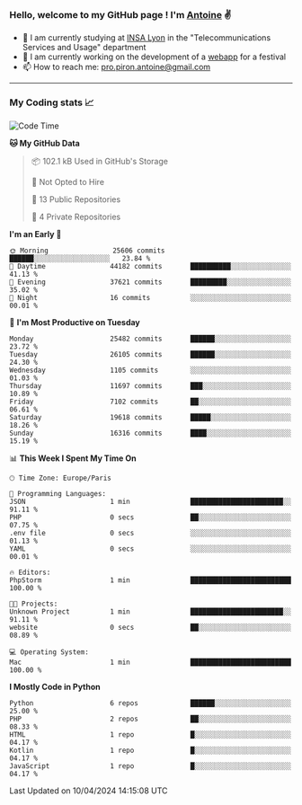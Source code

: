 ### Hello, welcome to my GitHub page ! I'm [Antoine](https://github.com/AntoinePiron) ✌️

- 🌱 I am currently studying at [INSA Lyon](https://www.insa-lyon.fr) in the "Telecommunications Services and Usage" department
- 🔭 I am currently working on the development of a [webapp](https://github.com/24HeuresINSA/Overbookd) for a festival
- 📫 How to reach me: [pro.piron.antoine@gmail.com](mailto:pro.piron.antoine@gmail.com)

---

### My Coding stats 📈
<!--START_SECTION:waka-->
![Code Time](http://img.shields.io/badge/Code%20Time-212%20hrs%2013%20mins-blue)

**🐱 My GitHub Data** 

> 📦 102.1 kB Used in GitHub's Storage 
 > 
> 🚫 Not Opted to Hire
 > 
> 📜 13 Public Repositories 
 > 
> 🔑 4 Private Repositories 
 > 
**I'm an Early 🐤** 

```text
🌞 Morning                25606 commits       ██████░░░░░░░░░░░░░░░░░░░   23.84 % 
🌆 Daytime                44182 commits       ██████████░░░░░░░░░░░░░░░   41.13 % 
🌃 Evening                37621 commits       █████████░░░░░░░░░░░░░░░░   35.02 % 
🌙 Night                  16 commits          ░░░░░░░░░░░░░░░░░░░░░░░░░   00.01 % 
```
📅 **I'm Most Productive on Tuesday** 

```text
Monday                   25482 commits       ██████░░░░░░░░░░░░░░░░░░░   23.72 % 
Tuesday                  26105 commits       ██████░░░░░░░░░░░░░░░░░░░   24.30 % 
Wednesday                1105 commits        ░░░░░░░░░░░░░░░░░░░░░░░░░   01.03 % 
Thursday                 11697 commits       ███░░░░░░░░░░░░░░░░░░░░░░   10.89 % 
Friday                   7102 commits        ██░░░░░░░░░░░░░░░░░░░░░░░   06.61 % 
Saturday                 19618 commits       █████░░░░░░░░░░░░░░░░░░░░   18.26 % 
Sunday                   16316 commits       ████░░░░░░░░░░░░░░░░░░░░░   15.19 % 
```


📊 **This Week I Spent My Time On** 

```text
🕑︎ Time Zone: Europe/Paris

💬 Programming Languages: 
JSON                     1 min               ███████████████████████░░   91.11 % 
PHP                      0 secs              ██░░░░░░░░░░░░░░░░░░░░░░░   07.75 % 
.env file                0 secs              ░░░░░░░░░░░░░░░░░░░░░░░░░   01.13 % 
YAML                     0 secs              ░░░░░░░░░░░░░░░░░░░░░░░░░   00.01 % 

🔥 Editors: 
PhpStorm                 1 min               █████████████████████████   100.00 % 

🐱‍💻 Projects: 
Unknown Project          1 min               ███████████████████████░░   91.11 % 
website                  0 secs              ██░░░░░░░░░░░░░░░░░░░░░░░   08.89 % 

💻 Operating System: 
Mac                      1 min               █████████████████████████   100.00 % 
```

**I Mostly Code in Python** 

```text
Python                   6 repos             ██████░░░░░░░░░░░░░░░░░░░   25.00 % 
PHP                      2 repos             ██░░░░░░░░░░░░░░░░░░░░░░░   08.33 % 
HTML                     1 repo              █░░░░░░░░░░░░░░░░░░░░░░░░   04.17 % 
Kotlin                   1 repo              █░░░░░░░░░░░░░░░░░░░░░░░░   04.17 % 
JavaScript               1 repo              █░░░░░░░░░░░░░░░░░░░░░░░░   04.17 % 
```




 Last Updated on 10/04/2024 14:15:08 UTC
<!--END_SECTION:waka-->
